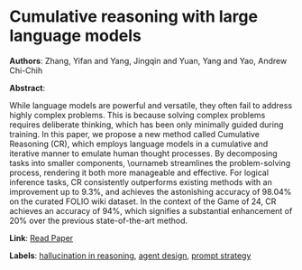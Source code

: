 # Cumulative reasoning with large language models

**Authors**: Zhang, Yifan and Yang, Jingqin and Yuan, Yang and Yao, Andrew Chi-Chih

**Abstract**:

While language models are powerful and versatile, they often fail to address highly complex problems. This is because solving complex problems requires deliberate thinking, which has been only minimally guided during training. In this paper, we propose a new method called Cumulative Reasoning (CR), which employs language models in a cumulative and iterative manner to emulate human thought processes. By decomposing tasks into smaller components, \ournameb streamlines the problem-solving process, rendering it both more manageable and effective. For logical inference tasks, CR consistently outperforms existing methods with an improvement up to 9.3\%, and achieves the astonishing accuracy of 98.04\% on the curated FOLIO wiki dataset. In the context of the Game of 24, CR achieves an accuracy of 94\%, which signifies a substantial enhancement of 20\% over the previous state-of-the-art method.

**Link**: [Read Paper](https://arxiv.org/pdf/2308.04371.pdf)

**Labels**: [hallucination in reasoning](../../labels/hallucination_in_reasoning.md), [agent design](../../labels/agent_design.md), [prompt strategy](../../labels/prompt_strategy.md)

